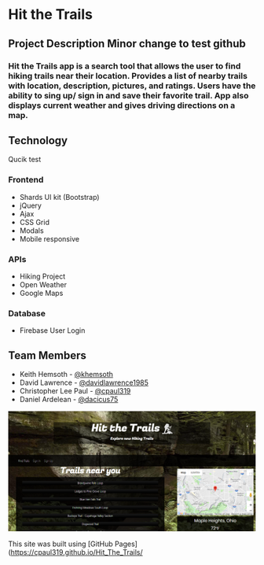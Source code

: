 # Hit the Trails

## Project Description Minor change to test github

### Hit the Trails app is a search tool that allows the user to find hiking trails near their location. Provides a list of nearby trails with location, description, pictures, and ratings. Users have the ability to sing up/ sign in and save their favorite trail. App also displays current weather and gives driving directions on a map.

## Technology

Qucik test

### Frontend

- Shards UI kit (Bootstrap)
- jQuery
- Ajax
- CSS Grid
- Modals
- Mobile responsive

### APIs

- Hiking Project
- Open Weather
- Google Maps

### Database

- Firebase User Login

## Team Members

- Keith Hemsoth - [@khemsoth](https://github.com/khemsoth)
- David Lawrence - [@davidlawrence1985](https://github.com/davidlawrence1985)
- Christopher Lee Paul - [@cpaul319](https://github.com/cpaul319)
- Daniel Ardelean - [@dacicus75](https://github.com/dacicus75)

![screenshot data with input](hitTheTrails.png)

This site was built using [GitHub Pages](https://cpaul319.github.io/Hit_The_Trails/
